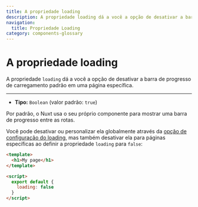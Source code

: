 ```yaml
---
title: A propriedade loading
description: A propriedade loading dá a você a opção de desativar a barra de progresso de carregamento padrão em uma página específica.
navigation:
  title: Propriedade Loading
category: components-glossary
---
```

# A propriedade loading

A propriedade `loading` dá a você a opção de desativar a barra de progresso de carregamento padrão em uma página específica.

---

- **Tipo:** `Boolean` (valor padrão: `true`)

Por padrão, o Nuxt usa o seu próprio componente para mostrar uma barra de progresso entre as rotas.

Você pode desativar ou personalizar ela globalmente através da [opção de configuração do loading](/docs/configuration-glossary/configuration-loading), mas também desativar ela para páginas específicas ao definir a propriedade `loading` para `false`:

```html
<template>
  <h1>My page</h1>
</template>

<script>
  export default {
    loading: false
  }
</script>
```
